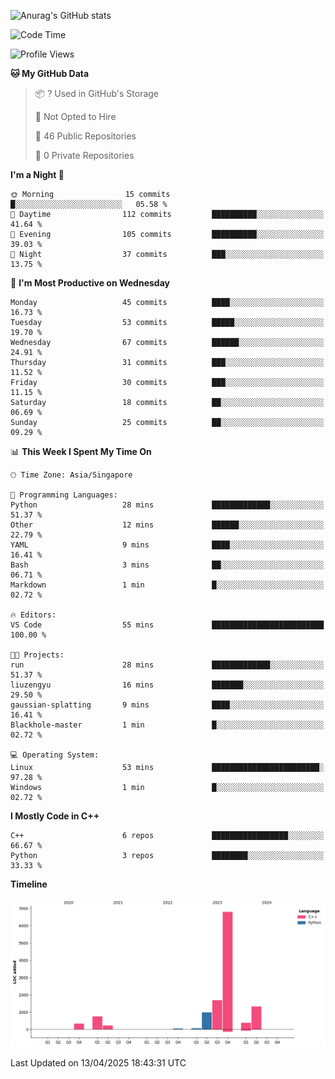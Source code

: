 ![Anurag's GitHub stats](https://github-readme-stats.vercel.app/api?username=OnePointFive99&show_icons=true&theme=transparent)

<!--START_SECTION:waka-->
![Code Time](http://img.shields.io/badge/Code%20Time-228%20hrs%2016%20mins-blue)

![Profile Views](http://img.shields.io/badge/Profile%20Views-0-blue)

**🐱 My GitHub Data** 

> 📦 ? Used in GitHub's Storage 
 > 
> 🚫 Not Opted to Hire
 > 
> 📜 46 Public Repositories 
 > 
> 🔑 0 Private Repositories 
 > 
**I'm a Night 🦉** 

```text
🌞 Morning                15 commits          █░░░░░░░░░░░░░░░░░░░░░░░░   05.58 % 
🌆 Daytime                112 commits         ██████████░░░░░░░░░░░░░░░   41.64 % 
🌃 Evening                105 commits         ██████████░░░░░░░░░░░░░░░   39.03 % 
🌙 Night                  37 commits          ███░░░░░░░░░░░░░░░░░░░░░░   13.75 % 
```
📅 **I'm Most Productive on Wednesday** 

```text
Monday                   45 commits          ████░░░░░░░░░░░░░░░░░░░░░   16.73 % 
Tuesday                  53 commits          █████░░░░░░░░░░░░░░░░░░░░   19.70 % 
Wednesday                67 commits          ██████░░░░░░░░░░░░░░░░░░░   24.91 % 
Thursday                 31 commits          ███░░░░░░░░░░░░░░░░░░░░░░   11.52 % 
Friday                   30 commits          ███░░░░░░░░░░░░░░░░░░░░░░   11.15 % 
Saturday                 18 commits          ██░░░░░░░░░░░░░░░░░░░░░░░   06.69 % 
Sunday                   25 commits          ██░░░░░░░░░░░░░░░░░░░░░░░   09.29 % 
```


📊 **This Week I Spent My Time On** 

```text
🕑︎ Time Zone: Asia/Singapore

💬 Programming Languages: 
Python                   28 mins             █████████████░░░░░░░░░░░░   51.37 % 
Other                    12 mins             ██████░░░░░░░░░░░░░░░░░░░   22.79 % 
YAML                     9 mins              ████░░░░░░░░░░░░░░░░░░░░░   16.41 % 
Bash                     3 mins              ██░░░░░░░░░░░░░░░░░░░░░░░   06.71 % 
Markdown                 1 min               █░░░░░░░░░░░░░░░░░░░░░░░░   02.72 % 

🔥 Editors: 
VS Code                  55 mins             █████████████████████████   100.00 % 

🐱‍💻 Projects: 
run                      28 mins             █████████████░░░░░░░░░░░░   51.37 % 
liuzengyu                16 mins             ███████░░░░░░░░░░░░░░░░░░   29.50 % 
gaussian-splatting       9 mins              ████░░░░░░░░░░░░░░░░░░░░░   16.41 % 
Blackhole-master         1 min               █░░░░░░░░░░░░░░░░░░░░░░░░   02.72 % 

💻 Operating System: 
Linux                    53 mins             ████████████████████████░   97.28 % 
Windows                  1 min               █░░░░░░░░░░░░░░░░░░░░░░░░   02.72 % 
```

**I Mostly Code in C++** 

```text
C++                      6 repos             █████████████████░░░░░░░░   66.67 % 
Python                   3 repos             ████████░░░░░░░░░░░░░░░░░   33.33 % 
```



**Timeline**

![Lines of Code chart](https://raw.githubusercontent.com/OnePointFive99/OnePointFive99/main/assets/bar_graph.png)


 Last Updated on 13/04/2025 18:43:31 UTC
<!--END_SECTION:waka-->

  
